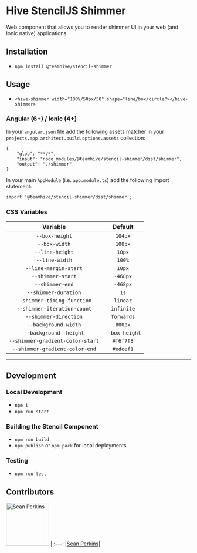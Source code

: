 # Hive StencilJS Shimmer
Web component that allows you to render shimmer UI in your web (and Ionic native) applications.

## Installation
- `npm install @teamhive/stencil-shimmer`

## Usage
- `<hive-shimmer width="100%/50px/50" shape="line/box/circle"></hive-shimmer>`

### Angular (6+) / Ionic (4+)
In your `angular.json` file add the following assets matcher in your `projects.app.architect.build.options.assets` collection:
```
{
    "glob": "**/*",
    "input": "node_modules/@teamhive/stencil-shimmer/dist/shimmer",
    "output": "./shimmer"
}
```

In your main `AppModule` (i.e. `app.module.ts`) add the following import statement:

```
import '@teamhive/stencil-shimmer/dist/shimmer';
```

### CSS Variables
|Variable|Default|
:---:|:---:
|`--box-height`|`104px`|
|`--box-width`|`100px`|
|`--line-height`|`10px`|
|`--line-width`|`100%`|
|`--line-margin-start`|`10px`|
|`--shimmer-start`|`-468px`|
|`--shimmer-end`|`-468px`|
|`--shimmer-duration`|`1s`|
|`--shimmer-timing-function`|`linear`|
|`--shimmer-iteration-count`|`infinite`|
|`--shimmer-direction`|`forwards`|
|`--background-width`|`800px`|
|`--background--height`|`--box-height`|
|`--shimmer-gradient-color-start`|`#f6f7f8`|
|`--shimmer-gradient-color-end`|`#edeef1`|

---

## Development

### Local Development

- `npm i`
- `npm run start`

### Building the Stencil Component

- `npm run build`
- `npm publish` or `npm pack` for local deployments

### Testing
- `npm run test`

## Contributors

[<img alt="Sean Perkins" src="https://avatars1.githubusercontent.com/u/13732623?v=4&s=117" width="117">](https://github.com/sean-perkins) |
:---:
|[Sean Perkins](https://github.com/sean-perkins)|

